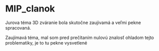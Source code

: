 # MIP_clanok
Jurova téma 3D zváranie bola skutočne zaujivamá a veľmi pekne spracovaná.

Zaujímavá téma, mal som pred prečítaním nulovú znalosť ohladom tejto problematiky, je to tu pekne vysvetlené
